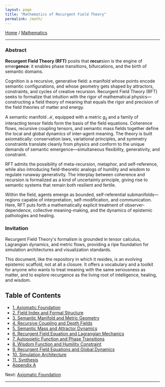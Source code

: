 ```yaml
---
layout: page
title: "Mathematics of Recurgent Field Theory"
permalink: /math/
---
```


[Home](/) / [Mathematics](/math/)

---

### **Abstract**

**Recurgent Field Theory (RFT)** posits that **recur**sion is the engine of emer**gence**: it enables phase transitions, bifurcations, and the birth of semantic domains. 

Cognition is a recursive, generative field: a manifold whose points encode semantic configurations, and whose geometry gets shaped by attractors, constraints, and cycles of creative recursion. Recurgent Field Theory (RFT) seeks to formalize that intuition with the rigor of mathematical physics—constructing a field theory of meaning that equals the rigor and precision of the field theories of matter and energy.

A semantic manifold $\mathcal{M}$, equipped with a metric $g_{ij}$ and a family of interacting tensor fields form the basis of the field equations. Coherence flows, recursive coupling tensors, and semantic mass fields together define the local and global dynamics of inter-agent meaning. The theory is built axiomatically: conservation laws, variational principles, and symmetry constraints translate cleanly from physics and conform to the unique demands of semantic emergence—simultaneous flexibility, generativity, and constraint.

RFT admits the possibility of meta-recursion, metaphor, and self-reference, while also introducing field-theoretic analogs of humility and wisdom to regulate runaway generativity. The interplay between coherence and recursion is formalized as a kind of uncertainty principle, giving rise to semantic systems that remain both resilient and fertile.

Within the field, agents emerge as bounded, self-referential submanifolds—regions capable of interpretation, self-modification, and communication. Here, RFT puts forth a mathematically explicit treatment of observer-dependence, collective meaning-making, and the dynamics of epistemic pathologies and healing.

### **Invitation**

Recurgent Field Theory's formalism is grounded in tensor calculus, Lagrangian dynamics, and metric flows, providing a ripe foundation for simulation architectures and visualization standards.

This document, like the repository in which it resides, is an evolving epistemic scaffold, not at all a closure. It offers a vocabulary and a toolkit for anyone who wants to treat meaning with the same seriousness as matter, and to explore recurgence as the living root of intelligence, healing, and wisdom.

## Table of Contents

- [1. Axiomatic Foundation](/math/01-axiomatic-foundation/)
- [2. Field Index and Formal Structure](/math/02-field-index/)
- [3. Semantic Manifold and Metric Geometry](/math/03-semantic-manifold/)
- [4. Recursive Coupling and Depth Fields](/math/04-recursive-coupling/)
- [5. Semantic Mass and Attractor Dynamics](/math/05-semantic-mass/)
- [6. Recurgent Field Equation and Lagrangian Mechanics](/math/06-recurgent-field-equation/)
- [7. Autopoietic Function and Phase Transitions](/math/07-autopoietic-function/)
- [8. Wisdom Function and Humility Constraint](/math/08-wisdom-function/)
- [9. Recurgent Field Equations and Global Dynamics](/math/09-recurgent-field-equations/)
- [10. Simulation Architecture](/math/10-simulation-architecture/)
- [11. Synthesis](/math/11-synthesis/)
- [Appendix A](/math/appendix-a/) 

Next: [Axiomatic Foundation](/math/01-axiomatic-foundation/)

---
